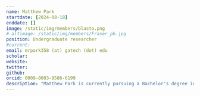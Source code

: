 ```yaml
---
name: Matthew Park
startdate: [2024-08-18]
enddate: []
image: /static/img/members/blasto.png
# altimage: /static/img/members/Fraser_pb.jpg
position: Undergraduate researcher
#current:
email: mrpark358 (at) gatech (dot) edu
scholar:
website:
twitter:
github: 
orcid: 0009-0003-9586-6199
description: "Matthew Park is currently pursuing a Bachelor's degree in Biochemistry with a minor in Biology at Georgia Tech. He is interested in learning everything he can about molecular biology and how it is used to better understand the natural world."
---
```

